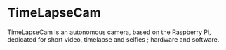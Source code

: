 # TimeLapseCam
TimeLapseCam is an autonomous camera, based on the Raspberry Pi, dedicated for short video, timelapse and selfies ; hardware and software.
